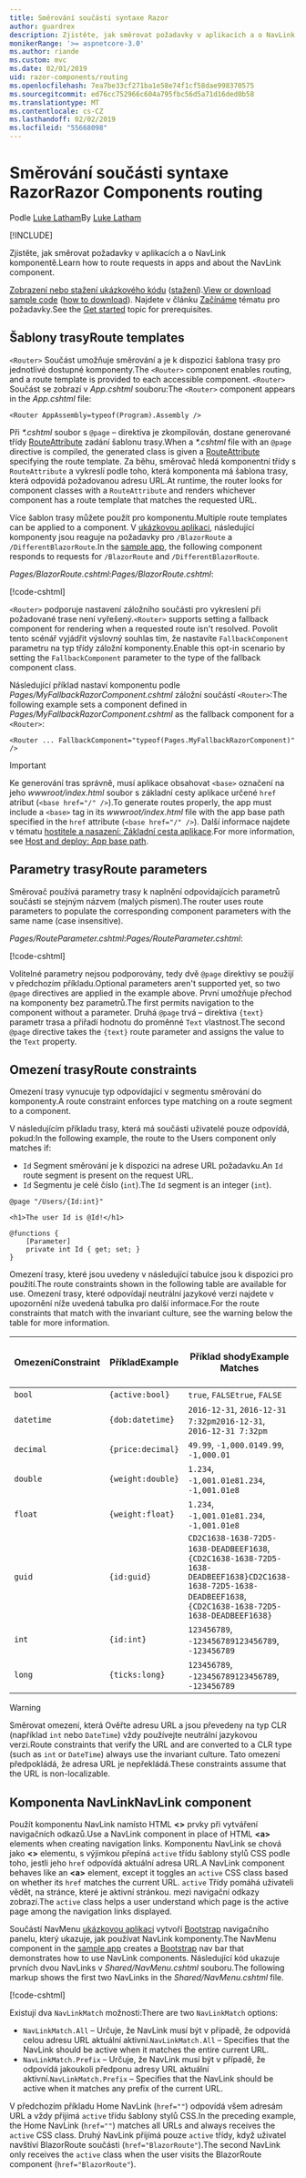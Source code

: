 ```yaml
---
title: Směrování součásti syntaxe Razor
author: guardrex
description: Zjistěte, jak směrovat požadavky v aplikacích a o NavLink komponentě.
monikerRange: '>= aspnetcore-3.0'
ms.author: riande
ms.custom: mvc
ms.date: 02/01/2019
uid: razor-components/routing
ms.openlocfilehash: 7ea7be33cf271ba1e58e74f1cf58dae998370575
ms.sourcegitcommit: ed76cc752966c604a795fbc56d5a71d16ded0b58
ms.translationtype: MT
ms.contentlocale: cs-CZ
ms.lasthandoff: 02/02/2019
ms.locfileid: "55668098"
---
```

# <a name="razor-components-routing"></a><span data-ttu-id="07153-103">Směrování součásti syntaxe Razor</span><span class="sxs-lookup"><span data-stu-id="07153-103">Razor Components routing</span></span>

<span data-ttu-id="07153-104">Podle [Luke Latham](https://github.com/guardrex)</span><span class="sxs-lookup"><span data-stu-id="07153-104">By [Luke Latham](https://github.com/guardrex)</span></span>

[!INCLUDE[](~/includes/razor-components-preview-notice.md)]

<span data-ttu-id="07153-105">Zjistěte, jak směrovat požadavky v aplikacích a o NavLink komponentě.</span><span class="sxs-lookup"><span data-stu-id="07153-105">Learn how to route requests in apps and about the NavLink component.</span></span>

<span data-ttu-id="07153-106">[Zobrazení nebo stažení ukázkového kódu](https://github.com/aspnet/Docs/tree/master/aspnetcore/razor-components/common/samples/) ([stažení](xref:index#how-to-download-a-sample)).</span><span class="sxs-lookup"><span data-stu-id="07153-106">[View or download sample code](https://github.com/aspnet/Docs/tree/master/aspnetcore/razor-components/common/samples/) ([how to download](xref:index#how-to-download-a-sample)).</span></span> <span data-ttu-id="07153-107">Najdete v článku [Začínáme](xref:razor-components/get-started) tématu pro požadavky.</span><span class="sxs-lookup"><span data-stu-id="07153-107">See the [Get started](xref:razor-components/get-started) topic for prerequisites.</span></span>

## <a name="route-templates"></a><span data-ttu-id="07153-108">Šablony trasy</span><span class="sxs-lookup"><span data-stu-id="07153-108">Route templates</span></span>

<span data-ttu-id="07153-109">`<Router>` Součást umožňuje směrování a je k dispozici šablona trasy pro jednotlivé dostupné komponenty.</span><span class="sxs-lookup"><span data-stu-id="07153-109">The `<Router>` component enables routing, and a route template is provided to each accessible component.</span></span> <span data-ttu-id="07153-110">`<Router>` Součást se zobrazí v *App.cshtml* souboru:</span><span class="sxs-lookup"><span data-stu-id="07153-110">The `<Router>` component appears in the *App.cshtml* file:</span></span>

```cshtml
<Router AppAssembly=typeof(Program).Assembly />
```

<span data-ttu-id="07153-111">Při  *\*.cshtml* soubor s `@page` – direktiva je zkompilován, dostane generované třídy [RouteAttribute](/dotnet/api/microsoft.aspnetcore.mvc.routeattribute) zadání šablonu trasy.</span><span class="sxs-lookup"><span data-stu-id="07153-111">When a *\*.cshtml* file with an `@page` directive is compiled, the generated class is given a [RouteAttribute](/dotnet/api/microsoft.aspnetcore.mvc.routeattribute) specifying the route template.</span></span> <span data-ttu-id="07153-112">Za běhu, směrovač hledá komponentní třídy s `RouteAttribute` a vykreslí podle toho, která komponenta má šablona trasy, která odpovídá požadovanou adresu URL.</span><span class="sxs-lookup"><span data-stu-id="07153-112">At runtime, the router looks for component classes with a `RouteAttribute` and renders whichever component has a route template that matches the requested URL.</span></span>

<span data-ttu-id="07153-113">Více šablon trasy můžete použít pro komponentu.</span><span class="sxs-lookup"><span data-stu-id="07153-113">Multiple route templates can be applied to a component.</span></span> <span data-ttu-id="07153-114">V [ukázkovou aplikaci](https://github.com/aspnet/Docs/tree/master/aspnetcore/razor-components/common/samples/), následující komponenty jsou reaguje na požadavky pro `/BlazorRoute` a `/DifferentBlazorRoute`.</span><span class="sxs-lookup"><span data-stu-id="07153-114">In the [sample app](https://github.com/aspnet/Docs/tree/master/aspnetcore/razor-components/common/samples/), the following component responds to requests for `/BlazorRoute` and `/DifferentBlazorRoute`.</span></span>

<span data-ttu-id="07153-115">*Pages/BlazorRoute.cshtml*:</span><span class="sxs-lookup"><span data-stu-id="07153-115">*Pages/BlazorRoute.cshtml*:</span></span>

[!code-cshtml[](common/samples/3.x/BlazorSample/Pages/BlazorRoute.cshtml?start=1&end=4)]

<span data-ttu-id="07153-116">`<Router>` podporuje nastavení záložního součásti pro vykreslení při požadované trase není vyřešený.</span><span class="sxs-lookup"><span data-stu-id="07153-116">`<Router>` supports setting a fallback component for rendering when a requested route isn't resolved.</span></span> <span data-ttu-id="07153-117">Povolit tento scénář vyjádřit výslovný souhlas tím, že nastavíte `FallbackComponent` parametru na typ třídy záložní komponenty.</span><span class="sxs-lookup"><span data-stu-id="07153-117">Enable this opt-in scenario by setting the `FallbackComponent` parameter to the type of the fallback component class.</span></span>

<span data-ttu-id="07153-118">Následující příklad nastaví komponentu podle *Pages/MyFallbackRazorComponent.cshtml* záložní součástí `<Router>`:</span><span class="sxs-lookup"><span data-stu-id="07153-118">The following example sets a component defined in *Pages/MyFallbackRazorComponent.cshtml* as the fallback component for a `<Router>`:</span></span>

```cshtml
<Router ... FallbackComponent="typeof(Pages.MyFallbackRazorComponent)" />
```

> [!IMPORTANT]
> <span data-ttu-id="07153-119">Ke generování tras správně, musí aplikace obsahovat `<base>` označení na jeho *wwwroot/index.html* soubor s základní cesty aplikace určené `href` atribut (`<base href="/" />`).</span><span class="sxs-lookup"><span data-stu-id="07153-119">To generate routes properly, the app must include a `<base>` tag in its *wwwroot/index.html* file with the app base path specified in the `href` attribute (`<base href="/" />`).</span></span> <span data-ttu-id="07153-120">Další informace najdete v tématu [hostitele a nasazení: Základní cesta aplikace](xref:host-and-deploy/razor-components/index#app-base-path).</span><span class="sxs-lookup"><span data-stu-id="07153-120">For more information, see [Host and deploy: App base path](xref:host-and-deploy/razor-components/index#app-base-path).</span></span>

## <a name="route-parameters"></a><span data-ttu-id="07153-121">Parametry trasy</span><span class="sxs-lookup"><span data-stu-id="07153-121">Route parameters</span></span>

<span data-ttu-id="07153-122">Směrovač používá parametry trasy k naplnění odpovídajících parametrů součásti se stejným názvem (malých písmen).</span><span class="sxs-lookup"><span data-stu-id="07153-122">The router uses route parameters to populate the corresponding component parameters with the same name (case insensitive).</span></span>

<span data-ttu-id="07153-123">*Pages/RouteParameter.cshtml*:</span><span class="sxs-lookup"><span data-stu-id="07153-123">*Pages/RouteParameter.cshtml*:</span></span>

[!code-cshtml[](common/samples/3.x/BlazorSample/Pages/RouteParameter.cshtml?start=1&end=8)]

<span data-ttu-id="07153-124">Volitelné parametry nejsou podporovány, tedy dvě `@page` direktivy se použijí v předchozím příkladu.</span><span class="sxs-lookup"><span data-stu-id="07153-124">Optional parameters aren't supported yet, so two `@page` directives are applied in the example above.</span></span> <span data-ttu-id="07153-125">První umožňuje přechod na komponenty bez parametrů.</span><span class="sxs-lookup"><span data-stu-id="07153-125">The first permits navigation to the component without a parameter.</span></span> <span data-ttu-id="07153-126">Druhá `@page` trvá – direktiva `{text}` parametr trasa a přiřadí hodnotu do proměnné `Text` vlastnost.</span><span class="sxs-lookup"><span data-stu-id="07153-126">The second `@page` directive takes the `{text}` route parameter and assigns the value to the `Text` property.</span></span>

## <a name="route-constraints"></a><span data-ttu-id="07153-127">Omezení trasy</span><span class="sxs-lookup"><span data-stu-id="07153-127">Route constraints</span></span>

<span data-ttu-id="07153-128">Omezení trasy vynucuje typ odpovídající v segmentu směrování do komponenty.</span><span class="sxs-lookup"><span data-stu-id="07153-128">A route constraint enforces type matching on a route segment to a component.</span></span>

<span data-ttu-id="07153-129">V následujícím příkladu trasy, která má součásti uživatelé pouze odpovídá, pokud:</span><span class="sxs-lookup"><span data-stu-id="07153-129">In the following example, the route to the Users component only matches if:</span></span>

* <span data-ttu-id="07153-130">`Id` Segment směrování je k dispozici na adrese URL požadavku.</span><span class="sxs-lookup"><span data-stu-id="07153-130">An `Id` route segment is present on the request URL.</span></span>
* <span data-ttu-id="07153-131">`Id` Segmentu je celé číslo (`int`).</span><span class="sxs-lookup"><span data-stu-id="07153-131">The `Id` segment is an integer (`int`).</span></span>

```cshtml
@page "/Users/{Id:int}"

<h1>The user Id is @Id!</h1>

@functions {
    [Parameter]
    private int Id { get; set; }
}
```

<span data-ttu-id="07153-132">Omezení trasy, které jsou uvedeny v následující tabulce jsou k dispozici pro použití.</span><span class="sxs-lookup"><span data-stu-id="07153-132">The route constraints shown in the following table are available for use.</span></span> <span data-ttu-id="07153-133">Omezení trasy, které odpovídají neutrální jazykové verzi najdete v upozornění níže uvedená tabulka pro další informace.</span><span class="sxs-lookup"><span data-stu-id="07153-133">For the route constraints that match with the invariant culture, see the warning below the table for more information.</span></span>

| <span data-ttu-id="07153-134">Omezení</span><span class="sxs-lookup"><span data-stu-id="07153-134">Constraint</span></span> | <span data-ttu-id="07153-135">Příklad</span><span class="sxs-lookup"><span data-stu-id="07153-135">Example</span></span>           | <span data-ttu-id="07153-136">Příklad shody</span><span class="sxs-lookup"><span data-stu-id="07153-136">Example Matches</span></span>                                                                  | <span data-ttu-id="07153-137">Invariantní</span><span class="sxs-lookup"><span data-stu-id="07153-137">Invariant</span></span><br><span data-ttu-id="07153-138">jazyková verze</span><span class="sxs-lookup"><span data-stu-id="07153-138">culture</span></span><br><span data-ttu-id="07153-139">shoda</span><span class="sxs-lookup"><span data-stu-id="07153-139">matching</span></span> |
| ---------- | ----------------- | -------------------------------------------------------------------------------- | :------------------------------: |
| `bool`     | `{active:bool}`   | <span data-ttu-id="07153-140">`true`, `FALSE`</span><span class="sxs-lookup"><span data-stu-id="07153-140">`true`, `FALSE`</span></span>                                                                  | <span data-ttu-id="07153-141">Ne</span><span class="sxs-lookup"><span data-stu-id="07153-141">No</span></span>                               |
| `datetime` | `{dob:datetime}`  | <span data-ttu-id="07153-142">`2016-12-31`, `2016-12-31 7:32pm`</span><span class="sxs-lookup"><span data-stu-id="07153-142">`2016-12-31`, `2016-12-31 7:32pm`</span></span>                                                | <span data-ttu-id="07153-143">Ano</span><span class="sxs-lookup"><span data-stu-id="07153-143">Yes</span></span>                              |
| `decimal`  | `{price:decimal}` | <span data-ttu-id="07153-144">`49.99`, `-1,000.01`</span><span class="sxs-lookup"><span data-stu-id="07153-144">`49.99`, `-1,000.01`</span></span>                                                             | <span data-ttu-id="07153-145">Ano</span><span class="sxs-lookup"><span data-stu-id="07153-145">Yes</span></span>                              |
| `double`   | `{weight:double}` | <span data-ttu-id="07153-146">`1.234`, `-1,001.01e8`</span><span class="sxs-lookup"><span data-stu-id="07153-146">`1.234`, `-1,001.01e8`</span></span>                                                           | <span data-ttu-id="07153-147">Ano</span><span class="sxs-lookup"><span data-stu-id="07153-147">Yes</span></span>                              |
| `float`    | `{weight:float}`  | <span data-ttu-id="07153-148">`1.234`, `-1,001.01e8`</span><span class="sxs-lookup"><span data-stu-id="07153-148">`1.234`, `-1,001.01e8`</span></span>                                                           | <span data-ttu-id="07153-149">Ano</span><span class="sxs-lookup"><span data-stu-id="07153-149">Yes</span></span>                              |
| `guid`     | `{id:guid}`       | <span data-ttu-id="07153-150">`CD2C1638-1638-72D5-1638-DEADBEEF1638`, `{CD2C1638-1638-72D5-1638-DEADBEEF1638}`</span><span class="sxs-lookup"><span data-stu-id="07153-150">`CD2C1638-1638-72D5-1638-DEADBEEF1638`, `{CD2C1638-1638-72D5-1638-DEADBEEF1638}`</span></span> | <span data-ttu-id="07153-151">Ne</span><span class="sxs-lookup"><span data-stu-id="07153-151">No</span></span>                               |
| `int`      | `{id:int}`        | <span data-ttu-id="07153-152">`123456789`, `-123456789`</span><span class="sxs-lookup"><span data-stu-id="07153-152">`123456789`, `-123456789`</span></span>                                                        | <span data-ttu-id="07153-153">Ano</span><span class="sxs-lookup"><span data-stu-id="07153-153">Yes</span></span>                              |
| `long`     | `{ticks:long}`    | <span data-ttu-id="07153-154">`123456789`, `-123456789`</span><span class="sxs-lookup"><span data-stu-id="07153-154">`123456789`, `-123456789`</span></span>                                                        | <span data-ttu-id="07153-155">Ano</span><span class="sxs-lookup"><span data-stu-id="07153-155">Yes</span></span>                              |

> [!WARNING]
> <span data-ttu-id="07153-156">Směrovat omezení, která Ověřte adresu URL a jsou převedeny na typ CLR (například `int` nebo `DateTime`) vždy používejte neutrální jazykovou verzi.</span><span class="sxs-lookup"><span data-stu-id="07153-156">Route constraints that verify the URL and are converted to a CLR type (such as `int` or `DateTime`) always use the invariant culture.</span></span> <span data-ttu-id="07153-157">Tato omezení předpokládá, že adresa URL je nepřekládá.</span><span class="sxs-lookup"><span data-stu-id="07153-157">These constraints assume that the URL is non-localizable.</span></span>

## <a name="navlink-component"></a><span data-ttu-id="07153-158">Komponenta NavLink</span><span class="sxs-lookup"><span data-stu-id="07153-158">NavLink component</span></span>

<span data-ttu-id="07153-159">Použít komponentu NavLink namísto HTML  **\<>** prvky při vytváření navigačních odkazů.</span><span class="sxs-lookup"><span data-stu-id="07153-159">Use a NavLink component in place of HTML **\<a>** elements when creating navigation links.</span></span> <span data-ttu-id="07153-160">Komponentu NavLink se chová jako  **\<>** elementu, s výjimkou přepíná `active` třídu šablony stylů CSS podle toho, jestli jeho `href` odpovídá aktuální adresa URL.</span><span class="sxs-lookup"><span data-stu-id="07153-160">A NavLink component behaves like an **\<a>** element, except it toggles an `active` CSS class based on whether its `href` matches the current URL.</span></span> <span data-ttu-id="07153-161">`active` Třídy pomáhá uživateli vědět, na stránce, které je aktivní stránkou. mezi navigační odkazy zobrazí.</span><span class="sxs-lookup"><span data-stu-id="07153-161">The `active` class helps a user understand which page is the active page among the navigation links displayed.</span></span>

<span data-ttu-id="07153-162">Součástí NavMenu [ukázkovou aplikaci](https://github.com/aspnet/Docs/tree/master/aspnetcore/razor-components/common/samples/) vytvoří [Bootstrap](https://getbootstrap.com/docs/) navigačního panelu, který ukazuje, jak používat NavLink komponenty.</span><span class="sxs-lookup"><span data-stu-id="07153-162">The NavMenu component in the [sample app](https://github.com/aspnet/Docs/tree/master/aspnetcore/razor-components/common/samples/) creates a [Bootstrap](https://getbootstrap.com/docs/) nav bar that demonstrates how to use NavLink components.</span></span> <span data-ttu-id="07153-163">Následující kód ukazuje prvních dvou NavLinks v *Shared/NavMenu.cshtml* souboru.</span><span class="sxs-lookup"><span data-stu-id="07153-163">The following markup shows the first two NavLinks in the *Shared/NavMenu.cshtml* file.</span></span>

[!code-cshtml[](common/samples/3.x/BlazorSample/Shared/NavMenu.cshtml?start=13&end=24&highlight=4-6,9-11)]

<span data-ttu-id="07153-164">Existují dva `NavLinkMatch` možnosti:</span><span class="sxs-lookup"><span data-stu-id="07153-164">There are two `NavLinkMatch` options:</span></span>

* <span data-ttu-id="07153-165">`NavLinkMatch.All` &ndash; Určuje, že NavLink musí být v případě, že odpovídá celou adresu URL aktuální aktivní.</span><span class="sxs-lookup"><span data-stu-id="07153-165">`NavLinkMatch.All` &ndash; Specifies that the NavLink should be active when it matches the entire current URL.</span></span>
* <span data-ttu-id="07153-166">`NavLinkMatch.Prefix` &ndash; Určuje, že NavLink musí být v případě, že odpovídá jakoukoli předponu adresy URL aktuální aktivní.</span><span class="sxs-lookup"><span data-stu-id="07153-166">`NavLinkMatch.Prefix` &ndash; Specifies that the NavLink should be active when it matches any prefix of the current URL.</span></span>

<span data-ttu-id="07153-167">V předchozím příkladu Home NavLink (`href=""`) odpovídá všem adresám URL a vždy přijímá `active` třídu šablony stylů CSS.</span><span class="sxs-lookup"><span data-stu-id="07153-167">In the preceding example, the Home NavLink (`href=""`) matches all URLs and always receives the `active` CSS class.</span></span> <span data-ttu-id="07153-168">Druhý NavLink přijímá pouze `active` třídy, když uživatel navštíví BlazorRoute součásti (`href="BlazorRoute"`).</span><span class="sxs-lookup"><span data-stu-id="07153-168">The second NavLink only receives the `active` class when the user visits the BlazorRoute component (`href="BlazorRoute"`).</span></span>
